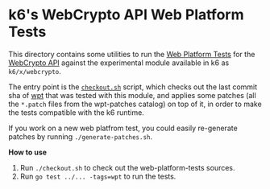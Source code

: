 # k6's WebCrypto API Web Platform Tests 

This directory contains some utilities to run the [Web Platform Tests](https://web-platform-tests.org/) for the 
[WebCrypto API](https://www.w3.org/TR/WebCryptoAPI/) against the experimental module available in k6 as
`k6/x/webcrypto`.

The entry point is the [`checkout.sh`](./checkout.sh) script, which checks out the last commit sha of 
[wpt](https://github.com/web-platform-tests/wpt) that was tested with this module, and applies some patches
(all the `*.patch` files from the wpt-patches catalog) on top of it, in order to make the tests compatible with the k6 runtime.

If you work on a new web platfrom test, you could easily re-generate patches by running `./generate-patches.sh`.

**How to use**
1. Run `./checkout.sh` to check out the web-platform-tests sources.
2. Run `go test ../... -tags=wpt` to run the tests.
